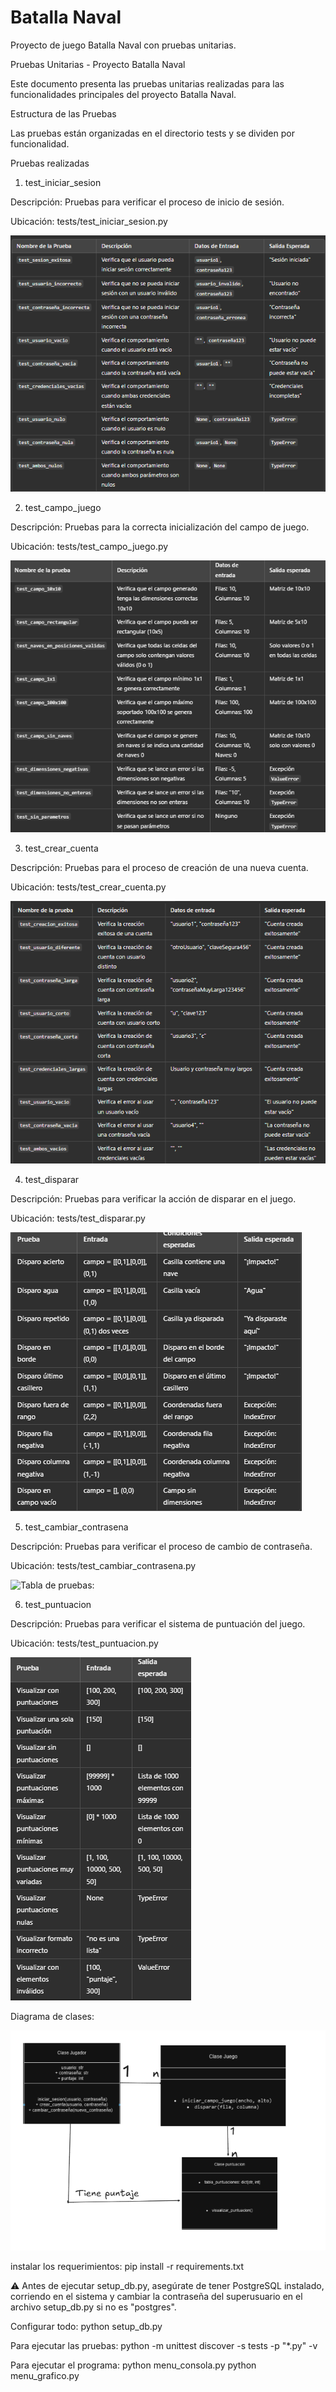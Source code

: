 # Batalla Naval
Proyecto de juego Batalla Naval con pruebas unitarias.

Pruebas Unitarias - Proyecto Batalla Naval

Este documento presenta las pruebas unitarias realizadas para las funcionalidades principales del proyecto Batalla Naval.

Estructura de las Pruebas

Las pruebas están organizadas en el directorio tests y se dividen por funcionalidad.

Pruebas realizadas

1. test_iniciar_sesion

Descripción: Pruebas para verificar el proceso de inicio de sesión.

Ubicación: tests/test_iniciar_sesion.py

![Tabla de pruebas:](ProyectoBatallaNaval/Test-iniciar-sesion.png)


2. test_campo_juego

Descripción: Pruebas para la correcta inicialización del campo de juego.

Ubicación: tests/test_campo_juego.py

![Tabla de pruebas:](ProyectoBatallaNaval/Test_iniciar-campo-de-juego.png)



3. test_crear_cuenta

Descripción: Pruebas para el proceso de creación de una nueva cuenta.

Ubicación: tests/test_crear_cuenta.py

![Tabla de pruebas:](ProyectoBatallaNaval/Test-crear-cuenta.png)



4. test_disparar

Descripción: Pruebas para verificar la acción de disparar en el juego.

Ubicación: tests/test_disparar.py

![Tabla de pruebas:](ProyectoBatallaNaval/Test-Disparar.png)



5. test_cambiar_contrasena

Descripción: Pruebas para verificar el proceso de cambio de contraseña.

Ubicación: tests/test_cambiar_contrasena.py

![Tabla de pruebas:](ProyectoBatallaNaval/Test-cambiar-contraseña.png)

6. test_puntuacion

Descripción: Pruebas para verificar el sistema de puntuación del juego.

Ubicación: tests/test_puntuacion.py

![Tabla de pruebas:](ProyectoBatallaNaval/Test-visualizar-puntacion.png)



Diagrama de clases:

![Diagrama de clases:](ProyectoBatallaNaval/DiagramadeClases.png)

instalar los requerimientos:
pip install -r requirements.txt

⚠️ Antes de ejecutar setup_db.py, asegúrate de tener PostgreSQL instalado, corriendo en el sistema y cambiar la contraseña del superusuario en el archivo setup_db.py si no es "postgres".
        
Configurar todo:
python setup_db.py


Para ejecutar las pruebas:
python -m unittest discover -s tests -p "*.py" -v


Para ejecutar el programa:
python menu_consola.py
python menu_grafico.py


